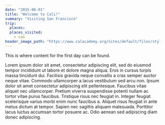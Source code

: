 ```yaml
---
date: "2015-06-01"
title: "Welcome to Cali!"
summary: "Visiting San Francisco"
trip:
  places:
  places_visited:
    - cas
header_image_path: "https://www.calacademy.org/sites/default/files/styles/manual_crop_standard_960x540/public/uploads/images/cas22-155-layers-small.jpg"
---
```


This is where content for the first day can be found.

Lorem ipsum dolor sit amet, consectetur adipiscing elit, sed do eiusmod tempor incididunt ut labore et dolore magna aliqua. Eros in cursus turpis massa tincidunt dui. Facilisis gravida neque convallis a cras semper auctor neque vitae. Commodo ullamcorper a lacus vestibulum sed arcu non. Ipsum dolor sit amet consectetur adipiscing elit pellentesque. Faucibus vitae aliquet nec ullamcorper. Pretium viverra suspendisse potenti nullam ac tortor vitae purus faucibus. Tristique risus nec feugiat in. Integer feugiat scelerisque varius morbi enim nunc faucibus a. Aliquet risus feugiat in ante metus dictum at tempor. Sapien nec sagittis aliquam malesuada. Porttitor lacus luctus accumsan tortor posuere ac. Odio aenean sed adipiscing diam donec adipiscing.
